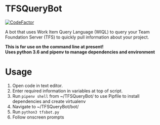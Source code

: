 # TFSQueryBot  

[![CodeFactor](https://www.codefactor.io/repository/github/benji2512/tfsquerybot/badge)](https://www.codefactor.io/repository/github/benji2512/tfsquerybot)  

A bot that uses Work Item Query Language (WIQL) to query your Team Foundation Server (TFS) to quickly pull information about your project.  

**This is for use on the command line at present!**  
**Uses python 3.6 and pipenv to manage dependencies and environment**  

# Usage
1. Open code in text editor.
2. Enter required information in variables at top of script.
2. Run `pipenv shell` from ~/TFSQueryBot/ to use Pipfile to install dependencies and create virtualenv
3. Navigate to ~/TFSQueryBot/bot/
4. Run `python3 tfsbot.py`
5. Follow onscreen prompts